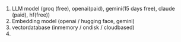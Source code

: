 1. LLM model (groq (free), openai(paid), gemini(15 days free), claude (paid), hf(free))
2. Embedding model (openai / hugging face, gemini)
3. vectordatabase (inmemory / ondisk / cloudbased)
4. 